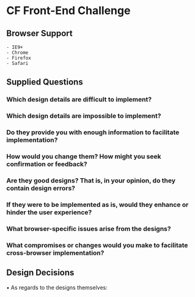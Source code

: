# CF Front-End Challenge

## Browser Support
	- IE9+
	- Chrome
	- Firefox
	- Safari

## Supplied Questions



### Which design details are difficult to implement?

### Which design details are impossible to implement?

### Do they provide you with enough information to facilitate implementation?

### How would you change them? How might you seek confirmation or feedback?

### Are they good designs? That is, in your opinion, do they contain design errors?

### If they were to be implemented as is, would they enhance or hinder the user experience?

### What browser-specific issues arise from the designs?

### What compromises or changes would you make to facilitate cross-browser implementation?

## Design Decisions




• As regards to the designs themselves:






